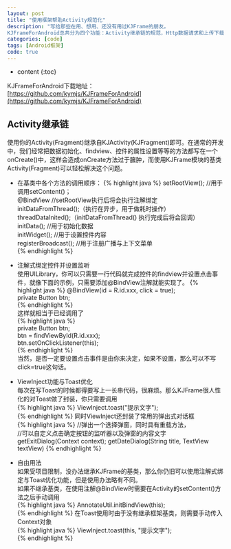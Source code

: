 ```yaml
---
layout: post
title: "使用框架帮助Activity规范化"
description: "写给那些在用、想用、还没有用过KJFrame的朋友。  
KJFrameForAndroid总共分为四个功能：Activity继承链的规范，Http数据请求和上传下载，Bitmap大图加载以及ListView滚动时只加载内存图片，数据库对象存储与集合对象存储。还有一个独立出来的功能CJFrame插件化开发框架，支持启动在你的手机中未安装的apk应用。 "
categories: [code]
tags: [Android框架]
code: true
--- 
```


* content
{:toc}

KJFrameForAndroid下载地址：[https://github.com/kymjs/KJFrameForAndroid](https://github.com/kymjs/KJFrameForAndroid)

## Activity继承链
使用你的Activity(Fragment)继承自KJActivity(KJFragment)即可。在通常的开发中，我们经常把数据初始化、findview、控件的属性设置等等的方法都写在一个onCreate()中，这样会造成onCreate方法过于臃肿，而使用KJFrame模块的基类Activity(Fragment)可以轻松解决这个问题。  

* 在基类中各个方法的调用顺序： 
{% highlight java %} 
setRootView(); //用于调用setContent()；  
@BindView //setRootView执行后将会执行注解绑定  
initDataFromThread();（执行在异步，用于做耗时操作）   
threadDataInited();（initDataFromThread() 执行完成后将会回调）   
initData(); //用于初始化数据  
initWidget(); //用于设置控件内容  
registerBroadcast(); //用于注册广播与上下文菜单  
{% endhighlight %}

* 注解式绑定控件并设置监听  
使用UILibrary，你可以只需要一行代码就完成控件的findview并设置点击事件，就像下面的示例，只需要添加@BindView注解就能实现了。 
{% highlight java %}
@BindView(id = R.id.xxx, click = true);  
private Button btn;  
{% endhighlight %}  
这样就相当于已经调用了  
{% highlight java %}  
private Button btn;   
btn = findViewById(R.id.xxx);  
btn.setOnClickListener(this);  
{% endhighlight %}   
当然，是否一定要设置点击事件是由你来决定，如果不设置，那么可以不写click=true这句话。

* ViewInject功能与Toast优化  
每次在写Toast的时候都得要写上一长串代码，很麻烦。那么KJFrame很人性化的对Toast做了封装，你只需要调用  
{% highlight java %} 
ViewInject.toast("提示文字");  
{% endhighlight %}
同时ViewInject还封装了常用的弹出式对话框  
{% highlight java %} 
//弹出一个选择弹窗，同时具有重载方法，  
//可以自定义点击确定按钮的监听器以及弹窗的内容文字
getExitDialog(Context context); 
getDateDialog(String title, TextView textView)
{% endhighlight %}

* 自由用法  
如果受项目限制，没办法继承KJFrame的基类，那么你仍旧可以使用注解式绑定与Toast优化功能，但是使用办法略有不同。  
如果不继承基类，在使用注解@BindView时需要在Activity的setContent()方法之后手动调用  
{% highlight java %} 
AnnotateUtil.initBindView(this);  
{% endhighlight %}
在Toast使用时由于没有继承框架基类，则需要手动传入Context对象  
{% highlight java %} 
ViewInject.toast(this, "提示文字");  
{% endhighlight %}

